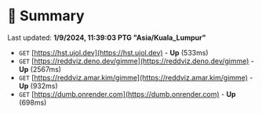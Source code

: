 # 📖 Summary
Last updated: **1/9/2024, 11:39:03 PTG "Asia/Kuala_Lumpur"**

- `GET` [https://hst.ujol.dev](https://hst.ujol.dev) - **Up** (533ms)
- `GET` [https://reddviz.deno.dev/gimme](https://reddviz.deno.dev/gimme) - **Up** (2567ms)
- `GET` [https://reddviz.amar.kim/gimme](https://reddviz.amar.kim/gimme) - **Up** (932ms)
- `GET` [https://dumb.onrender.com](https://dumb.onrender.com) - **Up** (698ms)
